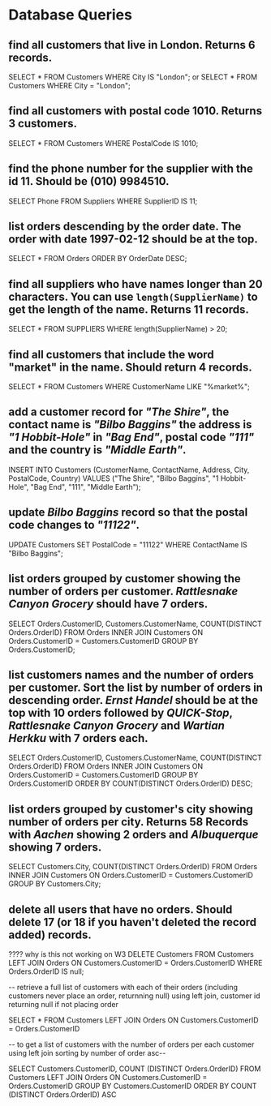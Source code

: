 # Database Queries

## find all customers that live in London. Returns 6 records.
SELECT * FROM Customers WHERE City IS "London";
or 
SELECT * FROM Customers WHERE City = "London";

## find all customers with postal code 1010. Returns 3 customers.
SELECT * FROM Customers WHERE PostalCode IS 1010;

## find the phone number for the supplier with the id 11. Should be (010) 9984510.
SELECT Phone FROM Suppliers WHERE SupplierID IS 11;

## list orders descending by the order date. The order with date 1997-02-12 should be at the top.
SELECT * FROM Orders ORDER BY OrderDate DESC;

## find all suppliers who have names longer than 20 characters. You can use `length(SupplierName)` to get the length of the name. Returns 11 records.
SELECT * FROM SUPPLIERS WHERE length(SupplierName) > 20;

## find all customers that include the word "market" in the name. Should return 4 records.
SELECT * FROM Customers WHERE CustomerName LIKE "%market%";


## add a customer record for _"The Shire"_, the contact name is _"Bilbo Baggins"_ the address is _"1 Hobbit-Hole"_ in _"Bag End"_, postal code _"111"_ and the country is _"Middle Earth"_.
INSERT INTO Customers (CustomerName, ContactName, Address, City, PostalCode, Country)
VALUES ("The Shire", "Bilbo Baggins", "1 Hobbit-Hole", "Bag End", "111", "Middle Earth");

## update _Bilbo Baggins_ record so that the postal code changes to _"11122"_.
UPDATE Customers 
SET PostalCode = "11122"
WHERE ContactName IS "Bilbo Baggins";

## list orders grouped by customer showing the number of orders per customer. _Rattlesnake Canyon Grocery_ should have 7 orders.
SELECT Orders.CustomerID, Customers.CustomerName, COUNT(DISTINCT Orders.OrderID)
FROM Orders
INNER JOIN Customers ON Orders.CustomerID = Customers.CustomerID
GROUP BY Orders.CustomerID;

## list customers names and the number of orders per customer. Sort the list by number of orders in descending order. _Ernst Handel_ should be at the top with 10 orders followed by _QUICK-Stop_, _Rattlesnake Canyon Grocery_ and _Wartian Herkku_ with 7 orders each.
SELECT Orders.CustomerID, Customers.CustomerName, COUNT(DISTINCT Orders.OrderID)
FROM Orders
INNER JOIN Customers ON Orders.CustomerID = Customers.CustomerID
GROUP BY Orders.CustomerID
ORDER BY COUNT(DISTINCT Orders.OrderID) DESC;

## list orders grouped by customer's city showing number of orders per city. Returns 58 Records with _Aachen_ showing 2 orders and _Albuquerque_ showing 7 orders.
SELECT Customers.City, COUNT(DISTINCT Orders.OrderID)
FROM Orders
INNER JOIN Customers ON Orders.CustomerID = Customers.CustomerID
GROUP BY Customers.City;

## delete all users that have no orders. Should delete 17 (or 18 if you haven't deleted the record added) records.
???? why is this not working on W3
DELETE Customers
FROM Customers
LEFT JOIN Orders
ON Customers.CustomerID = Orders.CustomerID
WHERE Orders.OrderID IS null;


-- retrieve a full list of customers with each of their orders (including customers never place an order, returnning null) using left join, customer id returning null if not placing order

SELECT * FROM Customers
LEFT JOIN Orders
ON Customers.CustomerID = Orders.CustomerID

-- to get a list of customers with the number of orders per each customer using left join sorting by number of order asc--

SELECT Customers.CustomerID, COUNT (DISTINCT Orders.OrderID) 
FROM Customers
LEFT JOIN Orders
ON Customers.CustomerID = Orders.CustomerID
GROUP BY Customers.CustomerID
ORDER BY COUNT (DISTINCT Orders.OrderID) ASC

